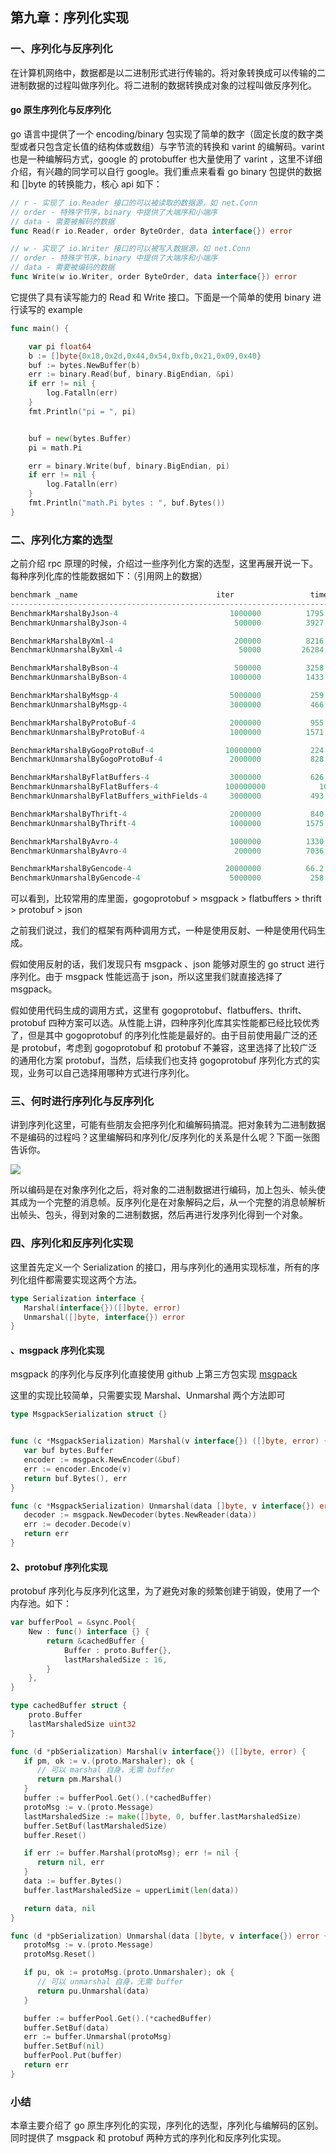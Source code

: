 ## 第九章：序列化实现

### 一、序列化与反序列化

在计算机网络中，数据都是以二进制形式进行传输的。将对象转换成可以传输的二进制数据的过程叫做序列化。将二进制的数据转换成对象的过程叫做反序列化。

#### go 原生序列化与反序列化

go 语言中提供了一个 encoding/binary 包实现了简单的数字（固定长度的数字类型或者只包含定长值的结构体或数组）与字节流的转换和 varint 的编解码。varint 也是一种编解码方式，google 的 protobuffer 也大量使用了 varint ，这里不详细介绍，有兴趣的同学可以自行 google。我们重点来看看 go binary 包提供的数据和 []byte 的转换能力，核心 api 如下：

```go
// r - 实现了 io.Reader 接口的可以被读取的数据源，如 net.Conn
// order - 特殊字节序，binary 中提供了大端序和小端序
// data - 需要被解码的数据
func Read(r io.Reader, order ByteOrder, data interface{}) error

// w - 实现了 io.Writer 接口的可以被写入数据源，如 net.Conn
// order - 特殊字节序，binary 中提供了大端序和小端序
// data - 需要被编码的数据
func Write(w io.Writer, order ByteOrder, data interface{}) error
```

它提供了具有读写能力的 Read 和 Write 接口。下面是一个简单的使用 binary 进行读写的 example

```go
func main() {

	var pi float64
	b := []byte{0x18,0x2d,0x44,0x54,0xfb,0x21,0x09,0x40}
	buf := bytes.NewBuffer(b)
	err := binary.Read(buf, binary.BigEndian, &pi)
	if err != nil {
		log.Fatalln(err)
	}
	fmt.Println("pi = ", pi)


	buf = new(bytes.Buffer)
	pi = math.Pi

	err = binary.Write(buf, binary.BigEndian, pi)
	if err != nil {
		log.Fatalln(err)
	}
	fmt.Println("math.Pi bytes : ", buf.Bytes())
}
```

### 二、序列化方案的选型

之前介绍 rpc 原理的时候，介绍过一些序列化方案的选型，这里再展开说一下。每种序列化库的性能数据如下：（引用网上的数据）

```go
benchmark _name                               iter                 time/iter        alloc bytes/iter    allocs/iter
-------------------------------------------------------------------------------------------------------------------------
BenchmarkMarshalByJson-4                         1000000          1795 ns/op         376 B/op           4 allocs/op
BenchmarkUnmarshalByJson-4                        500000          3927 ns/op         296 B/op           9 allocs/op

BenchmarkMarshalByXml-4                           200000          8216 ns/op        4801 B/op          12 allocs/op
BenchmarkUnmarshalByXml-4                          50000         26284 ns/op        2807 B/op          67 allocs/op

BenchmarkMarshalByBson-4                          500000          3258 ns/op        1248 B/op          14 allocs/op
BenchmarkUnmarshalByBson-4                       1000000          1433 ns/op         272 B/op           7 allocs/op

BenchmarkMarshalByMsgp-4                         5000000           259 ns/op          80 B/op           1 allocs/op
BenchmarkUnmarshalByMsgp-4                       3000000           466 ns/op          32 B/op           5 allocs/op

BenchmarkMarshalByProtoBuf-4                     2000000           955 ns/op         328 B/op           5 allocs/op
BenchmarkUnmarshalByProtoBuf-4                   1000000          1571 ns/op         400 B/op          11 allocs/op

BenchmarkMarshalByGogoProtoBuf-4                10000000           224 ns/op          48 B/op           1 allocs/op
BenchmarkUnmarshalByGogoProtoBuf-4               2000000           828 ns/op         144 B/op           8 allocs/op

BenchmarkMarshalByFlatBuffers-4                  3000000           626 ns/op          16 B/op           1 allocs/op
BenchmarkUnmarshalByFlatBuffers-4               100000000            10.4 ns/op           0 B/op           0 allocs/op
BenchmarkUnmarshalByFlatBuffers_withFields-4     3000000           493 ns/op          32 B/op           5 allocs/op

BenchmarkMarshalByThrift-4                       2000000           840 ns/op          64 B/op           1 allocs/op
BenchmarkUnmarshalByThrift-4                     1000000          1575 ns/op          96 B/op           6 allocs/op

BenchmarkMarshalByAvro-4                         1000000          1330 ns/op         133 B/op           7 allocs/op
BenchmarkUnmarshalByAvro-4                        200000          7036 ns/op        1680 B/op          63 allocs/op

BenchmarkMarshalByGencode-4                     20000000          66.2 ns/op           0 B/op           0 allocs/op
BenchmarkUnmarshalByGencode-4                    5000000           258 ns/op          32 B/op           5 allocs/op
```

可以看到，比较常用的库里面，gogoprotobuf  > msgpack > flatbuffers > thrift > protobuf > json 

之前我们说过，我们的框架有两种调用方式，一种是使用反射、一种是使用代码生成。

假如使用反射的话，我们发现只有 msgpack 、json 能够对原生的 go struct 进行序列化。由于 msgpack 性能远高于 json，所以这里我们就直接选择了 msgpack。

假如使用代码生成的调用方式，这里有 gogoprotobuf、flatbuffers、thrift、protobuf 四种方案可以选。从性能上讲，四种序列化库其实性能都已经比较优秀了，但是其中 gogoprotobuf 的序列化性能是最好的。由于目前使用最广泛的还是 protobuf，考虑到 gogoprotobuf 和 protobuf 不兼容，这里选择了比较广泛的通用化方案 protobuf，当然，后续我们也支持 gogoprotobuf 序列化方式的实现，业务可以自己选择用哪种方式进行序列化。

### 三、何时进行序列化与反序列化

讲到序列化这里，可能有些朋友会把序列化和编解码搞混。把对象转为二进制数据不是编码的过程吗？这里编解码和序列化/反序列化的关系是什么呢？下面一张图告诉你。


![](https://user-gold-cdn.xitu.io/2020/3/16/170df482166caab5?w=1956&h=990&f=jpeg&s=144919)

所以编码是在对象序列化之后，将对象的二进制数据进行编码，加上包头、帧头使其成为一个完整的消息帧。反序列化是在对象解码之后，从一个完整的消息帧解析出帧头、包头，得到对象的二进制数据，然后再进行发序列化得到一个对象。

### 四、序列化和反序列化实现

这里首先定义一个 Serialization 的接口，用与序列化的通用实现标准，所有的序列化组件都需要实现这两个方法。

```go
type Serialization interface {
   Marshal(interface{})([]byte, error)
   Unmarshal([]byte, interface{}) error
}
```

#### 、msgpack 序列化实现

msgpack 的序列化与反序列化直接使用 github 上第三方包实现 [msgpack](github.com/vmihailenco/msgpack)

这里的实现比较简单，只需要实现 Marshal、Unmarshal 两个方法即可

```go
type MsgpackSerialization struct {}


func (c *MsgpackSerialization) Marshal(v interface{}) ([]byte, error) {
   var buf bytes.Buffer
   encoder := msgpack.NewEncoder(&buf)
   err := encoder.Encode(v)
   return buf.Bytes(), err
}

func (c *MsgpackSerialization) Unmarshal(data []byte, v interface{}) error {
   decoder := msgpack.NewDecoder(bytes.NewReader(data))
   err := decoder.Decode(v)
   return err
}
```

#### 2、protobuf 序列化实现

protobuf 序列化与反序列化这里，为了避免对象的频繁创建于销毁，使用了一个内存池。如下：

```go
var bufferPool = &sync.Pool{
	New : func() interface {} {
		return &cachedBuffer {
			Buffer : proto.Buffer{},
			lastMarshaledSize : 16,
		}
	},
}

type cachedBuffer struct {
	proto.Buffer
	lastMarshaledSize uint32
}

func (d *pbSerialization) Marshal(v interface{}) ([]byte, error) {
   if pm, ok := v.(proto.Marshaler); ok {
      // 可以 marshal 自身，无需 buffer
      return pm.Marshal()
   }
   buffer := bufferPool.Get().(*cachedBuffer)
   protoMsg := v.(proto.Message)
   lastMarshaledSize := make([]byte, 0, buffer.lastMarshaledSize)
   buffer.SetBuf(lastMarshaledSize)
   buffer.Reset()

   if err := buffer.Marshal(protoMsg); err != nil {
      return nil, err
   }
   data := buffer.Bytes()
   buffer.lastMarshaledSize = upperLimit(len(data))

   return data, nil
}

func (d *pbSerialization) Unmarshal(data []byte, v interface{}) error {
   protoMsg := v.(proto.Message)
   protoMsg.Reset()

   if pu, ok := protoMsg.(proto.Unmarshaler); ok {
      // 可以 unmarshal 自身，无需 buffer
      return pu.Unmarshal(data)
   }

   buffer := bufferPool.Get().(*cachedBuffer)
   buffer.SetBuf(data)
   err := buffer.Unmarshal(protoMsg)
   buffer.SetBuf(nil)
   bufferPool.Put(buffer)
   return err
}
```



### 小结

本章主要介绍了 go 原生序列化的实现，序列化的选型，序列化与编解码的区别。同时提供了 msgpack 和 protobuf 两种方式的序列化和反序列化实现。